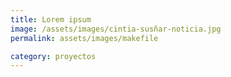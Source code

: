 ```yaml
---
title: Lorem ipsum
image: /assets/images/cintia-susñar-noticia.jpg
permalink: assets/images/makefile

category: proyectos
---
```

